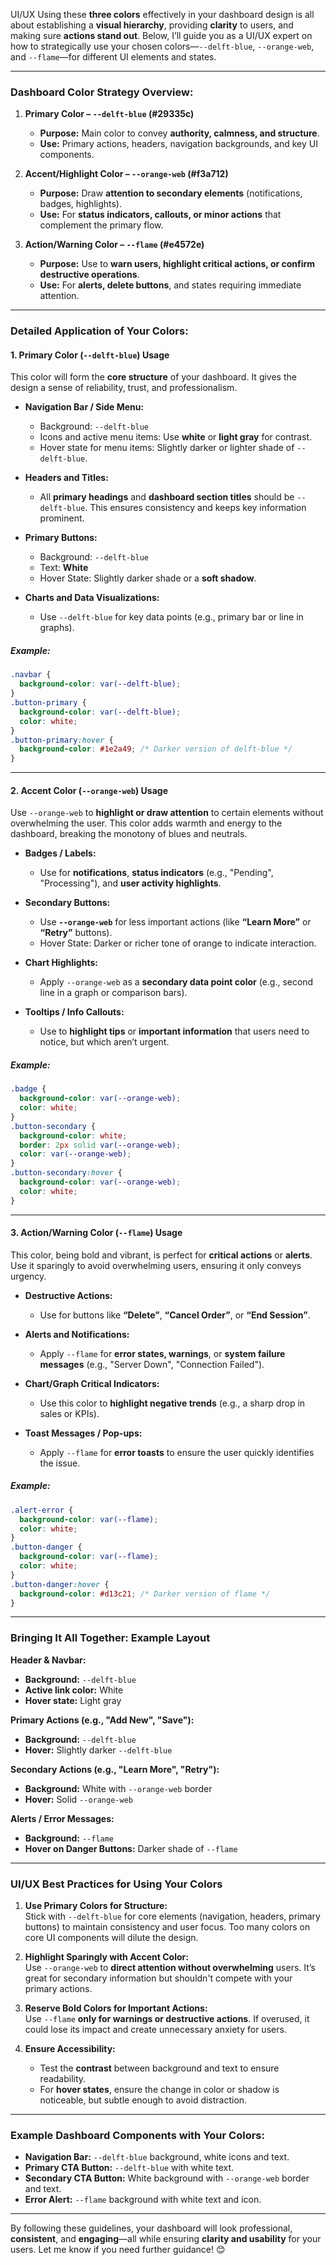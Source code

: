 UI/UX 
Using these **three colors** effectively in your dashboard design is all about establishing a **visual hierarchy**, providing **clarity** to users, and making sure **actions stand out**. Below, I’ll guide you as a UI/UX expert on how to strategically use your chosen colors—`--delft-blue`, `--orange-web`, and `--flame`—for different UI elements and states.

---

### **Dashboard Color Strategy Overview:**

1. **Primary Color – `--delft-blue` (#29335c)**  
   - **Purpose:** Main color to convey **authority, calmness, and structure**.  
   - **Use:** Primary actions, headers, navigation backgrounds, and key UI components.  

2. **Accent/Highlight Color – `--orange-web` (#f3a712)**  
   - **Purpose:** Draw **attention to secondary elements** (notifications, badges, highlights).  
   - **Use:** For **status indicators, callouts, or minor actions** that complement the primary flow.

3. **Action/Warning Color – `--flame` (#e4572e)**  
   - **Purpose:** Use to **warn users, highlight critical actions, or confirm destructive operations**.  
   - **Use:** For **alerts, delete buttons**, and states requiring immediate attention.  

---

### **Detailed Application of Your Colors:**

#### 1. **Primary Color (`--delft-blue`) Usage**
This color will form the **core structure** of your dashboard. It gives the design a sense of reliability, trust, and professionalism.

- **Navigation Bar / Side Menu:**
  - Background: `--delft-blue`
  - Icons and active menu items: Use **white** or **light gray** for contrast.
  - Hover state for menu items: Slightly darker or lighter shade of `--delft-blue`.

- **Headers and Titles:**
  - All **primary headings** and **dashboard section titles** should be `--delft-blue`. This ensures consistency and keeps key information prominent.

- **Primary Buttons:**
  - Background: `--delft-blue`
  - Text: **White**
  - Hover State: Slightly darker shade or a **soft shadow**.

- **Charts and Data Visualizations:**
  - Use `--delft-blue` for key data points (e.g., primary bar or line in graphs).

##### **Example:**
```css
.navbar {
  background-color: var(--delft-blue);
}
.button-primary {
  background-color: var(--delft-blue);
  color: white;
}
.button-primary:hover {
  background-color: #1e2a49; /* Darker version of delft-blue */
}
```

---

#### 2. **Accent Color (`--orange-web`) Usage**
Use `--orange-web` to **highlight or draw attention** to certain elements without overwhelming the user. This color adds warmth and energy to the dashboard, breaking the monotony of blues and neutrals.

- **Badges / Labels:**  
  - Use for **notifications**, **status indicators** (e.g., "Pending", "Processing"), and **user activity highlights**.

- **Secondary Buttons:**  
  - Use **`--orange-web`** for less important actions (like **“Learn More”** or **“Retry”** buttons).
  - Hover State: Darker or richer tone of orange to indicate interaction.

- **Chart Highlights:**  
  - Apply `--orange-web` as a **secondary data point color** (e.g., second line in a graph or comparison bars).

- **Tooltips / Info Callouts:**  
  - Use to **highlight tips** or **important information** that users need to notice, but which aren’t urgent.

##### **Example:**
```css
.badge {
  background-color: var(--orange-web);
  color: white;
}
.button-secondary {
  background-color: white;
  border: 2px solid var(--orange-web);
  color: var(--orange-web);
}
.button-secondary:hover {
  background-color: var(--orange-web);
  color: white;
}
```

---

#### 3. **Action/Warning Color (`--flame`) Usage**
This color, being bold and vibrant, is perfect for **critical actions** or **alerts**. Use it sparingly to avoid overwhelming users, ensuring it only conveys urgency.

- **Destructive Actions:**  
  - Use for buttons like **“Delete”**, **“Cancel Order”**, or **“End Session”**.

- **Alerts and Notifications:**  
  - Apply `--flame` for **error states, warnings**, or **system failure messages** (e.g., "Server Down", "Connection Failed").

- **Chart/Graph Critical Indicators:**  
  - Use this color to **highlight negative trends** (e.g., a sharp drop in sales or KPIs).

- **Toast Messages / Pop-ups:**  
  - Apply `--flame` for **error toasts** to ensure the user quickly identifies the issue.

##### **Example:**
```css
.alert-error {
  background-color: var(--flame);
  color: white;
}
.button-danger {
  background-color: var(--flame);
  color: white;
}
.button-danger:hover {
  background-color: #d13c21; /* Darker version of flame */
}
```

---

### **Bringing It All Together: Example Layout**

**Header & Navbar:**
- **Background:** `--delft-blue`
- **Active link color:** White  
- **Hover state:** Light gray

**Primary Actions (e.g., "Add New", "Save"):**
- **Background:** `--delft-blue`
- **Hover:** Slightly darker `--delft-blue`

**Secondary Actions (e.g., "Learn More", "Retry"):**
- **Background:** White with `--orange-web` border  
- **Hover:** Solid `--orange-web`

**Alerts / Error Messages:**
- **Background:** `--flame`  
- **Hover on Danger Buttons:** Darker shade of `--flame`

---

### **UI/UX Best Practices for Using Your Colors**

1. **Use Primary Colors for Structure:**  
   Stick with `--delft-blue` for core elements (navigation, headers, primary buttons) to maintain consistency and user focus. Too many colors on core UI components will dilute the design.

2. **Highlight Sparingly with Accent Color:**  
   Use `--orange-web` to **direct attention without overwhelming** users. It’s great for secondary information but shouldn't compete with your primary actions.

3. **Reserve Bold Colors for Important Actions:**  
   Use `--flame` **only for warnings or destructive actions**. If overused, it could lose its impact and create unnecessary anxiety for users.

4. **Ensure Accessibility:**  
   - Test the **contrast** between background and text to ensure readability.
   - For **hover states**, ensure the change in color or shadow is noticeable, but subtle enough to avoid distraction.

---

### **Example Dashboard Components with Your Colors:**
- **Navigation Bar:** `--delft-blue` background, white icons and text.
- **Primary CTA Button:** `--delft-blue` with white text.
- **Secondary CTA Button:** White background with `--orange-web` border and text.
- **Error Alert:** `--flame` background with white text and icon.

---

By following these guidelines, your dashboard will look professional, **consistent**, and **engaging**—all while ensuring **clarity and usability** for your users. Let me know if you need further guidance! 😊